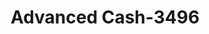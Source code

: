 ---
f_zip-code: 98038
f_state-code: WA
title: Advanced Cash-3496
f_phone: 425-432-8882
f_city-only: Maple Valley
f_address: 26911 Mple Valley Blck Dmnd Maple Valley
f_location-unique-id: '3496'
slug: advanced-cash-3496
updated-on: '2024-05-30T13:46:58.046Z'
created-on: '2024-05-30T13:36:59.803Z'
published-on: '2024-05-30T13:54:32.469Z'
f_city-state: cms/city/maple-valley-wa.md
f_company: cms/company/advanced-cash.md
f_state: cms/state/washington.md
layout: '[payday-loan].html'
tags: payday-loan
---